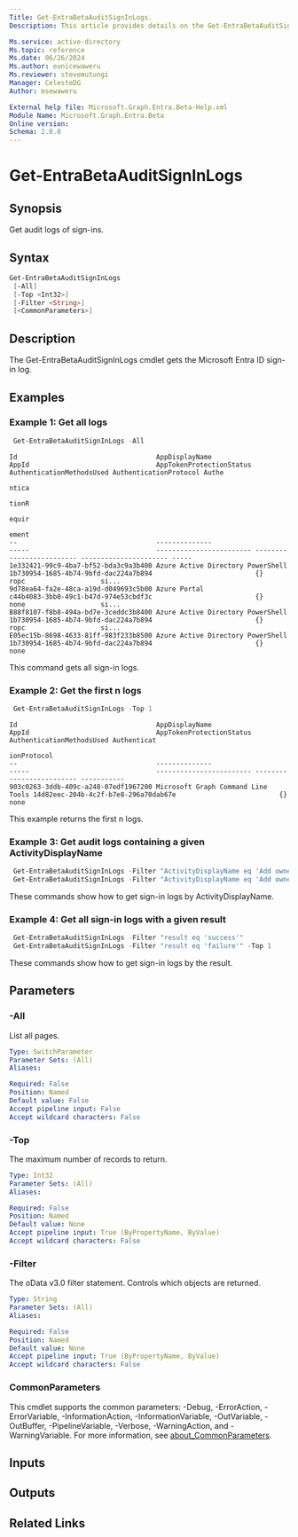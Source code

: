 ```yaml
---
Title: Get-EntraBetaAuditSignInLogs.
Description: This article provides details on the Get-EntraBetaAuditSignInLogs command.

Ms.service: active-directory
Ms.topic: reference
Ms.date: 06/26/2024
Ms.author: eunicewaweru
Ms.reviewer: stevemutungi
Manager: CelesteDG
Author: msewaweru

External help file: Microsoft.Graph.Entra.Beta-Help.xml
Module Name: Microsoft.Graph.Entra.Beta
Online version:
Schema: 2.0.0
---
```


# Get-EntraBetaAuditSignInLogs

## Synopsis
Get audit logs of sign-ins.

## Syntax

```powershell
Get-EntraBetaAuditSignInLogs 
 [-All]
 [-Top <Int32>] 
 [-Filter <String>] 
 [<CommonParameters>]
```

## Description
The Get-EntraBetaAuditSignInLogs cmdlet gets the Microsoft Entra ID sign-in log.

## Examples

### Example 1: Get all logs

```powershell
 Get-EntraBetaAuditSignInLogs -All  
```

```Output
Id                                   AppDisplayName                     AppId                                AppTokenProtectionStatus AuthenticationMethodsUsed AuthenticationProtocol Authe
                                                                                                                                                                                       ntica
                                                                                                                                                                                       tionR
                                                                                                                                                                                       equir
                                                                                                                                                                                       ement
--                                   --------------                     -----                                ------------------------ ------------------------- ---------------------- -----
1e332421-99c9-4ba7-bf52-bda3c9a3b400 Azure Active Directory PowerShell  1b730954-1685-4b74-9bfd-dac224a7b894                          {}                        ropc                   si...
9d78ea64-fa2e-48ca-a19d-d049693c5b00 Azure Portal                       c44b4083-3bb0-49c1-b47d-974e53cbdf3c                          {}                        none                   si...
B88f8107-f8b8-494a-bd7e-3ceddc3b8400 Azure Active Directory PowerShell  1b730954-1685-4b74-9bfd-dac224a7b894                          {}                        ropc                   si...
E05ec15b-8698-4633-81ff-983f233b8500 Azure Active Directory PowerShell  1b730954-1685-4b74-9bfd-dac224a7b894                          {}                        none
```
This command gets all sign-in logs.

### Example 2: Get the first n logs

```powershell
 Get-EntraBetaAuditSignInLogs -Top 1
```
```output
Id                                   AppDisplayName                     AppId                                AppTokenProtectionStatus AuthenticationMethodsUsed Authenticat
                                                                                                                                                                ionProtocol
--                                   --------------                     -----                                ------------------------ ------------------------- -----------
903c0263-3ddb-409c-a248-07edf1967200 Microsoft Graph Command Line Tools 14d82eec-204b-4c2f-b7e8-296a70dab67e                          {}                        none
```
This example returns the first n logs.

### Example 3: Get audit logs containing a given ActivityDisplayName

```powershell
 Get-EntraBetaAuditSignInLogs -Filter "ActivityDisplayName eq 'Add owner to application'"
 Get-EntraBetaAuditSignInLogs -Filter "ActivityDisplayName eq 'Add owner to application'" -Top 1
```
These commands show how to get sign-in logs by ActivityDisplayName.

### Example 4: Get all sign-in logs with a given result

```powershell
 Get-EntraBetaAuditSignInLogs -Filter "result eq 'success'"
 Get-EntraBetaAuditSignInLogs -Filter "result eq 'failure'" -Top 1
```
These commands show how to get sign-in logs by the result.

## Parameters

### -All
List all pages.

```yaml
Type: SwitchParameter
Parameter Sets: (All)
Aliases:

Required: False
Position: Named
Default value: False
Accept pipeline input: False
Accept wildcard characters: False
```

### -Top

The maximum number of records to return.

```yaml
Type: Int32
Parameter Sets: (All)
Aliases:

Required: False
Position: Named
Default value: None
Accept pipeline input: True (ByPropertyName, ByValue)
Accept wildcard characters: False
```

### -Filter

The oData v3.0 filter statement.
Controls which objects are returned.

```yaml
Type: String
Parameter Sets: (All)
Aliases:

Required: False
Position: Named
Default value: None
Accept pipeline input: True (ByPropertyName, ByValue)
Accept wildcard characters: False
```

### CommonParameters

This cmdlet supports the common parameters: -Debug, -ErrorAction, -ErrorVariable, -InformationAction, -InformationVariable, -OutVariable, -OutBuffer, -PipelineVariable, -Verbose, -WarningAction, and -WarningVariable. For more information, see [about_CommonParameters](https://go.microsoft.com/fwlink/?LinkID=113216).

## Inputs

## Outputs

## Related Links
